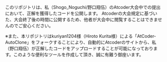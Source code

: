 このリポジトリは、私（Shogo_Noguchi/野口翔伍）のAtcoder大会中での提出において、正解を獲得したコードを公開します。
Atcoderの大会規定に基づいた、大会終了後の時間に公開するため、他者が大会中に閲覧することはできませんのでご安心ください。


※また、本リポジトリはkuriyan1204様（Hiroto Kurita様）による「AtCoder-AutoClone」をフォークすることにより、自動的にAtcoderのサイトから、私（野口翔伍）が正解したコードをアップロードすることが可能になっております。このような便利なツールを作成して頂き、誠に有難う御座います。